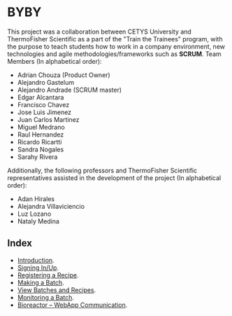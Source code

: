 # BYBY
This project was a collaboration between CETYS University and ThermoFisher Scientific as a part of the "Train the Trainees" program, with the purpose to teach students how to work in a company environment, new technologies and agile methodologies/frameworks such as **SCRUM**. 
Team Members (In alphabetical order):
* Adrian Chouza (Product Owner)
* Alejandro Gastelum
* Alejandro Andrade (SCRUM master)
* Edgar Alcantara
* Francisco Chavez
* Jose Luis Jimenez
* Juan Carlos Martinez
* Miguel Medrano
* Raul Hernandez
* Ricardo Ricartti
* Sandra Nogales
* Sarahy Rivera
  
Additionally, the following professors and ThermoFisher Scientific representatives assisted in the development of the project (In alphabetical order):
* Adan Hirales
* Alejandra Villaviciencio
* Luz Lozano
* Nataly Medina

## Index
* [Introduction](https://github.com/KillerFarmer/BYBY/tree/master/documentation/introduction.md#introduction "Introduction").
* [Signing In/Up](https://github.com/KillerFarmer/BYBY/tree/master/documentation/signin.md#sign-inup "Sign In/Up").
* [Registering a Recipe](https://github.com/KillerFarmer/BYBY/tree/master/documentation/recipe.md#register-a-recipe "Registering a Recipe").
* [Making a Batch](https://github.com/KillerFarmer/BYBY/tree/master/documentation/batch.md#make-a-batch "Make a Batch").
* [View Batches and Recipes](https://github.com/KillerFarmer/BYBY/tree/master/documentation/home.md#view-batches-and-recipes "View Batches and Recipes").
* [Monitoring a Batch](https://github.com/KillerFarmer/BYBY/tree/master/documentation/monitor.md#monitoring-a-batch "Monitoring a Batch").
* [Bioreactor – WebApp Communication](https://github.com/KillerFarmer/BYBY/tree/master/documentation/biocomms.md#bioreactor--webapp-communication "Bioreactor – WebApp Communication").
